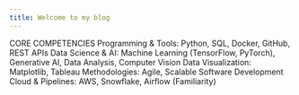 ```yaml
---
title: Welcome to my blog
---
```

CORE COMPETENCIES
Programming & Tools: Python, SQL, Docker, GitHub, REST APIs
Data Science & AI: Machine Learning (TensorFlow, PyTorch), Generative AI, Data Analysis, Computer Vision
Data Visualization: Matplotlib, Tableau
Methodologies: Agile, Scalable Software Development
Cloud & Pipelines: AWS, Snowflake, Airflow (Familiarity)

